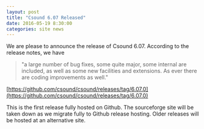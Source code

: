 ```yaml
---
layout: post
title: "Csound 6.07 Released"
date: 2016-05-19 8:30:00
categories: site news 
---
```

<meta property="og:image" content="http://csound.github.io/images/banner-01.jpg" />

We are please to announce the release of Csound 6.07. According to the
release notes, we have


> "a large number of bug fixes, some quite major, some internal are
> included, as well as some new facilities and extensions. As ever
> there are coding improvements as well."



[https://github.com/csound/csound/releases/tag/6.07.0](https://github.com/csound/csound/releases/tag/6.07.0)

This is the first release fully hosted on Github. The sourceforge site
will be taken down as we migrate fully to Github release hosting. Older
releases will be hosted at an alternative site.

